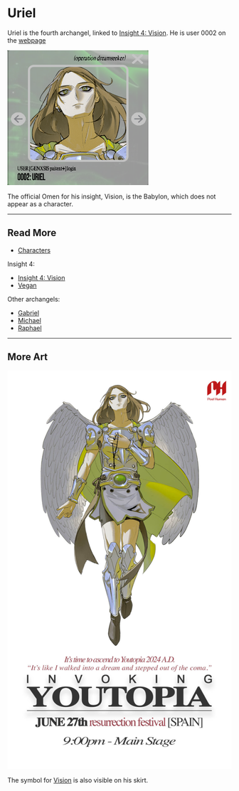 # Uriel

Uriel is the fourth archangel, linked to [Insight 4: Vision](../lore/insight4-vision). 
He is user 0002 on the [webpage](../webpage)

![Uriel's Avatar](../../Resources/characters/uriel/uriel.png)

The official Omen for his insight, Vision, is the Babylon, which does not appear as 
a character.

***

## Read More

- [Characters](characters)

Insight 4:

- [Insight 4: Vision](../lore/insight4-vision)
- [Vegan](vegan)

Other archangels:

- [Gabriel](gabriel)
- [Michael](michael)
- [Raphael](raphael)

***

## More Art

![Promotional poster for Uriel](../../Resources/characters/uriel/poster.jpg)

The symbol for [Vision](../lore/insight4-vision) is also visible on his skirt.
